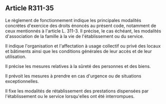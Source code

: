 ## Article R311-35

Le règlement de fonctionnement indique les principales modalités concrètes d'exercice des droits énoncés
au présent code, notamment de ceux mentionnés à l'article L. 311-3. Il précise, le cas échéant, les modalités
d'association de la famille à la vie de l'établissement ou du service.

Il indique l'organisation et l'affectation à usage collectif ou privé des locaux et bâtiments ainsi que les
conditions générales de leur accès et de leur utilisation.

Il précise les mesures relatives à la sûreté des personnes et des biens.

Il prévoit les mesures à prendre en cas d'urgence ou de situations exceptionnelles.

Il fixe les modalités de rétablissement des prestations dispensées par l'établissement ou le service lorsqu'elles
ont été interrompues.

